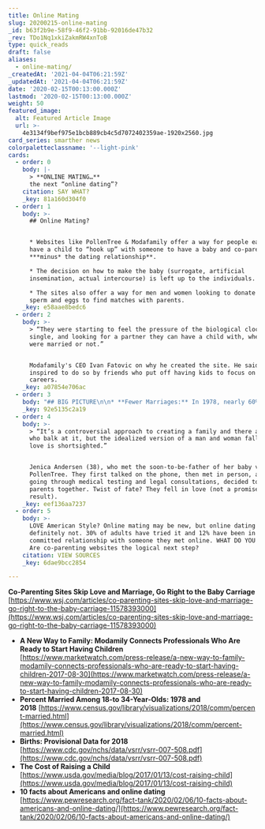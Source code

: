 ```yaml
---
title: Online Mating
slug: 20200215-online-mating
_id: b63f2b9e-58f9-46f2-91bb-92016de47b32
_rev: TDo1Nq1xkiZakmRW4xnToB
type: quick_reads
draft: false
aliases:
  - online-mating/
_createdAt: '2021-04-04T06:21:59Z'
_updatedAt: '2021-04-04T06:21:59Z'
date: '2020-02-15T00:13:00.000Z'
lastmod: '2020-02-15T00:13:00.000Z'
weight: 50
featured_image:
  alt: Featured Article Image
  url: >-
    4e3134f9bef975e1bcb889cb4c5d7072402359ae-1920x2560.jpg
card_series: smarther news
colorpaletteclassname: '--light-pink'
cards:
  - order: 0
    body: |-
      > **ONLINE MATING…**  
      the next “online dating”?
    citation: SAY WHAT?
    _key: 81a160d304f0
  - order: 1
    body: >-
      ## Online Mating?


      * Websites like PollenTree & Modafamily offer a way for people eager to
      have a child to “hook up” with someone to have a baby and co-parent with
      ***minus* the dating relationship**.

      * The decision on how to make the baby (surrogate, artificial
      insemination, actual intercourse) is left up to the individuals.

      * The sites also offer a way for men and women looking to donate their
      sperm and eggs to find matches with parents.
    _key: e58aae8bedc6
  - order: 2
    body: >-
      > “They were starting to feel the pressure of the biological clock, still
      single, and looking for a partner they can have a child with, whether they
      were married or not.”


      Modafamily's CEO Ivan Fatovic on why he created the site. He said he was
      inspired to do so by friends who put off having kids to focus on their
      careers.
    _key: a07854e706ac
  - order: 3
    body: "## BIG PICTURE\n\n* **Fewer Marriages:** In 1978, nearly 60% of 18-to-34-year-olds were married. In 2018, just about 30% were married.\n* **Fewer Babies:** In 2018, the U.S. birthrate fell to a 32-year low, ***BUT*** birth rates rose for women in late 30s / early 40s.\n* **$$$:** According to latest gov’t data, it costs approx. $234,000 to raise a child.\n* **FYI:** America\_is the only developed country without a mandated paid leave policy for new moms."
    _key: 92e5135c2a19
  - order: 4
    body: >-
      > “It’s a controversial approach to creating a family and there are people
      who balk at it, but the idealized version of a man and woman falling in
      love is shortsighted.”


      Jenica Andersen (38), who met the soon-to-be-father of her baby via
      PollenTree. They first talked on the phone, then met in person, and after
      going through medical testing and legal consultations, decided to become
      parents together. Twist of fate? They fell in love (not a promised
      result).
    _key: eef136aa7237
  - order: 5
    body: >-
      LOVE American Style? Online mating may be new, but online dating is
      definitely not. 30% of adults have tried it and 12% have been in a
      committed relationship with someone they met online. WHAT DO YOU THINK?
      Are co-parenting websites the logical next step?
    citation: VIEW SOURCES
    _key: 6dae9bcc2854

---
```

**Co-Parenting Sites Skip Love and Marriage, Go Right to the Baby Carriage**  
[https://www.wsj.com/articles/co-parenting-sites-skip-love-and-marriage-go-right-to-the-baby-carriage-11578393000](https://www.wsj.com/articles/co-parenting-sites-skip-love-and-marriage-go-right-to-the-baby-carriage-11578393000)

* ****A New Way to Family: Modamily Connects Professionals Who Are Ready to Start Having Children****  
[https://www.marketwatch.com/press-release/a-new-way-to-family-modamily-connects-professionals-who-are-ready-to-start-having-children-2017-08-30](https://www.marketwatch.com/press-release/a-new-way-to-family-modamily-connects-professionals-who-are-ready-to-start-having-children-2017-08-30)
* **Percent Married Among 18-to 34-Year-Olds: 1978 and 2018** [https://www.census.gov/library/visualizations/2018/comm/percent-married.html](https://www.census.gov/library/visualizations/2018/comm/percent-married.html)
* **Births: Provisional Data for 2018**  
[https://www.cdc.gov/nchs/data/vsrr/vsrr-007-508.pdf](https://www.cdc.gov/nchs/data/vsrr/vsrr-007-508.pdf)
* **The Cost of Raising a Child**  
[https://www.usda.gov/media/blog/2017/01/13/cost-raising-child](https://www.usda.gov/media/blog/2017/01/13/cost-raising-child)
* **10 facts about Americans and online dating**  
[https://www.pewresearch.org/fact-tank/2020/02/06/10-facts-about-americans-and-online-dating/](https://www.pewresearch.org/fact-tank/2020/02/06/10-facts-about-americans-and-online-dating/)
